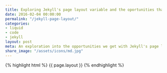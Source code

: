 ```yaml
---
title: Exploring Jekyll's page layout variable and the oportunities that it can offer
date: 2016-02-04 00:00:00
permalink: "/jekyll-page-layout/"
categories:
- liquid
- code
- jekyll
layout: post
meta: An exploration into the opportunities we get with Jekyll's page layout variable
share_image: "/assets/icons/md.jpg"
---
```



{% highlight html %}
	{{ page.layout }}
{% endhighlight %}
